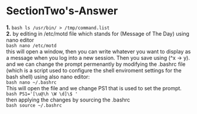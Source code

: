 # SectionTwo's-Answer

**1.**  ```bash
        ls /usr/bin/ > /tmp/command.list
        ```
        <br />
**2.** by editing in /etc/motd file which stands for (Message of The Day) using nano editor <br />
        ```bash
        nano /etc/motd
        ```
        <br />
        this will open a window, then you can write whatever you want to display as a message when you log into a new session. Then you save using (^x -> y).
        <br />
        and we can change the prompt permenantly by modifying the .bashrc file (which is a script used to configure the shell enviroment settings for the bash shell) using also nano editor:
        <br />
        ```bash
        nano ~/.bashrc
        ```
        <br />
        This will open the file and we change PS1 that is used to set the prompt.
        <br />
        ```bash
        PS1='[\u@\h \W \d]\$ '
        ```
        <br />
        then applying the changes by sourcing the .bashrc
        <br />
        ```bash
        source ~/.bashrc
        ```
